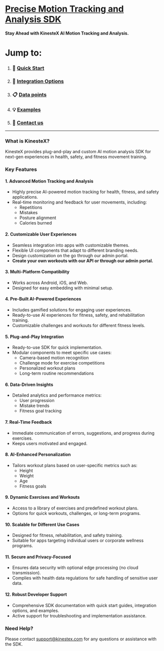 # [Precise Motion Tracking and Analysis SDK](https://kinestex.com)
#### Stay Ahead with KinesteX AI Motion Tracking and Analysis.

# **Jump to:**

1. ### **🚀 [Quick Start](docs/getting-started.md)**
2. ### **📱 [Integration Options](docs/integration/overview.md)**
3. ### **📋 [Data points](docs/data.md)**
4. ### **💡 [Examples](docs/examples/code-samples.md)**
5. ### **📧 [Contact us](#need-help)**

---

### What is KinesteX?

KinesteX provides plug-and-play and custom AI motion analysis SDK for next-gen experiences in health, safety, and fitness movement training.

### Key Features

#### **1. Advanced Motion Tracking and Analysis**
- Highly precise AI-powered motion tracking for health, fitness, and safety applications.
- Real-time monitoring and feedback for user movements, including:
    - Repetitions
    - Mistakes
    - Posture alignment
    - Calories burned

#### **2. Customizable User Experiences**
- Seamless integration into apps with customizable themes.
- Flexible UI components that adapt to different branding needs.
- Design customization on the go through our admin portal.
- **Create your own workouts with our API or through our admin portal.**

#### **3. Multi-Platform Compatibility**
- Works across Android, iOS, and Web.
- Designed for easy embedding with minimal setup.

#### **4. Pre-Built AI-Powered Experiences**
- Includes gamified solutions for engaging user experiences.
- Ready-to-use AI experiences for fitness, safety, and rehabilitation training.
- Customizable challenges and workouts for different fitness levels.

#### **5. Plug-and-Play Integration**
- Ready-to-use SDK for quick implementation.
- Modular components to meet specific use cases:
    - Camera-based motion recognition
    - Challenge mode for exercise competitions
    - Personalized workout plans
    - Long-term routine recommendations

#### **6. Data-Driven Insights**
- Detailed analytics and performance metrics:
    - User progression
    - Mistake trends
    - Fitness goal tracking

#### **7. Real-Time Feedback**
- Immediate communication of errors, suggestions, and progress during exercises.
- Keeps users motivated and engaged.

#### **8. AI-Enhanced Personalization**
- Tailors workout plans based on user-specific metrics such as:
    - Height
    - Weight
    - Age
    - Fitness goals

#### **9. Dynamic Exercises and Workouts**
- Access to a library of exercises and predefined workout plans.
- Options for quick workouts, challenges, or long-term programs.

#### **10. Scalable for Different Use Cases**
- Designed for fitness, rehabilitation, and safety training.
- Suitable for apps targeting individual users or corporate wellness programs.

#### **11. Secure and Privacy-Focused**
- Ensures data security with optional edge processing (no cloud transmission).
- Complies with health data regulations for safe handling of sensitive user data.

#### **12. Robust Developer Support**
- Comprehensive SDK documentation with quick start guides, integration options, and examples.
- Active support for troubleshooting and implementation assistance.


### Need Help?
Please contact support@kinestex.com for any questions or assistance with the SDK.
